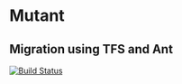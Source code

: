 ﻿# Mutant
## Migration using TFS and Ant
[![Build Status](https://dev.azure.com/amorrison17/amorrison17/_apis/build/status/a-morrison.Mutant?branchName=master)](https://dev.azure.com/amorrison17/amorrison17/_build/latest?definitionId=1&branchName=master)